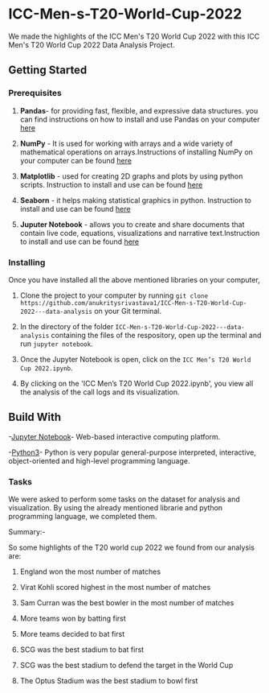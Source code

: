  # ICC-Men-s-T20-World-Cup-2022

We made the highlights of the ICC Men's T20 World Cup 2022 with this ICC Men's T20 World Cup 2022 Data Analysis Project.

## Getting Started

### Prerequisites
1. **Pandas**- for providing fast, flexible, and expressive data structures. you can find instructions on how to install and use Pandas on your computer [here](https://pandas.pydata.org/getting_started.html) 

2. **NumPy** - It is used for working with arrays and a wide variety of mathematical operations on arrays.Instructions of installing NumPy on your computer can be found [here](https://numpy.org/)

3. **Matplotlib** - used for creating 2D graphs and plots by using python scripts. Instruction to install and use can be found [here](https://matplotlib.org/)

4. **Seaborn** - it helps making statistical graphics in python. Instruction to install and use can be found [here](https://seaborn.pydata.org/)

5. **Juputer Notebook** - allows you to create and share documents that contain live code, equations, visualizations and narrative text.Instruction to install and use can be found [here](https://docs.jupyter.org/en/latest/)

### Installing

Once you have installed all the above mentioned libraries on your computer,

1. Clone the project to your computer by running `git clone https://github.com/anukritysrivastava1/ICC-Men-s-T20-World-Cup-2022---data-analysis` on your Git terminal.

2. In the directory of the folder `ICC-Men-s-T20-World-Cup-2022---data-analysis` containing the files of the respository, open up the terminal and run `jupyter notebook`.

3. Once the Jupyter Notebook is open, click on the `ICC Men’s T20 World Cup 2022.ipynb`.

4. By clicking on the 'ICC Men’s T20 World Cup 2022.ipynb', you view all the analysis of the call logs and its visualization.

## Build With 

-[Jupyter Notebook](https://jupyter.org/try-jupyter/retro/notebooks/?path=Untitled.ipynb)- Web-based interactive computing platform.

-[Python3](https://www.python.org/doc/)- Python is very popular general-purpose interpreted, interactive, object-oriented and high-level programming language. 

### Tasks
 
We were asked to perform some tasks on the dataset for analysis and visualization. By using the already mentioned librarie and python programming language, we completed them.

Summary:-

So some highlights of the T20 world cup 2022 we found from our analysis are:

1. England won the most number of matches

2. Virat Kohli scored highest in the most number of matches

3. Sam Curran was the best bowler in the most number of matches

4. More teams won by batting first

5. More teams decided to bat first

6. SCG was the best stadium to bat first

7. SCG was the best stadium to defend the target in the World Cup

8. The Optus Stadium was the best stadium to bowl first
